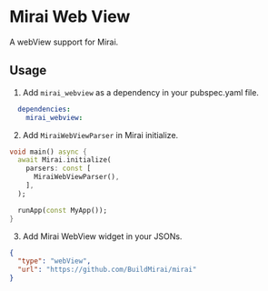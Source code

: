 # Mirai Web View

A webView support for Mirai.

## Usage

1. Add `mirai_webview` as a dependency in your pubspec.yaml file.

```yaml
  dependencies:
    mirai_webview:
```

2. Add `MiraiWebViewParser` in Mirai initialize.

```dart
void main() async {
  await Mirai.initialize(
    parsers: const [
      MiraiWebViewParser(),
    ],
  );

  runApp(const MyApp());
}
```

3. Add Mirai WebView widget in your JSONs.

```JSON
{
  "type": "webView",
  "url": "https://github.com/BuildMirai/mirai"
}
```